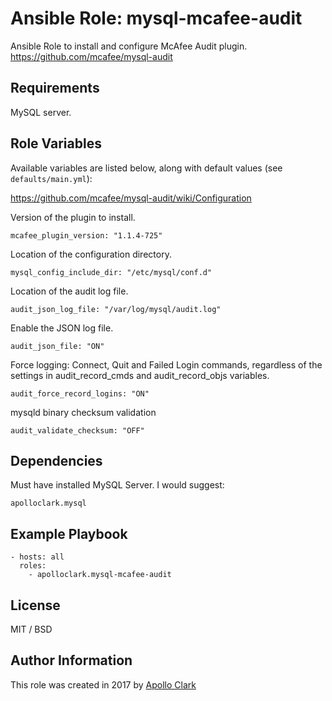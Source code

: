 # Ansible Role: mysql-mcafee-audit

Ansible Role to install and configure McAfee Audit plugin. https://github.com/mcafee/mysql-audit

## Requirements

MySQL server.

## Role Variables

Available variables are listed below, along with default values (see `defaults/main.yml`):

https://github.com/mcafee/mysql-audit/wiki/Configuration

Version of the plugin to install.

	mcafee_plugin_version: "1.1.4-725"

Location of the configuration directory.

	mysql_config_include_dir: "/etc/mysql/conf.d"

Location of the audit log file.

	audit_json_log_file: "/var/log/mysql/audit.log"

Enable the JSON log file.

	audit_json_file: "ON"

Force logging: Connect, Quit and Failed Login commands, regardless of the settings in audit_record_cmds and audit_record_objs variables.

	audit_force_record_logins: "ON"

mysqld binary checksum validation

	audit_validate_checksum: "OFF"

## Dependencies

Must have installed MySQL Server. I would suggest:

    apolloclark.mysql

## Example Playbook

    - hosts: all
      roles:
        - apolloclark.mysql-mcafee-audit

## License

MIT / BSD

## Author Information

This role was created in 2017 by [Apollo Clark](https://www.apolloclark.com/)
